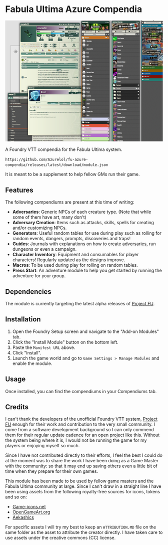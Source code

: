 # Fabula Ultima Azure Compendia

![Compendia Example](assets/art/compendia-example.png)

A Foundry VTT compendia for the Fabula Ultima system.

`https://github.com/Azurelol/fu-azure-compendia/releases/latest/download/module.json`

It is meant to be a supplement to help fellow GMs run their game.

## Features

The following compendiums are present at this time of writing:

- **Adversaries**: Generic NPCs of each creature type. (Note that while some of them have art, many don't)
- **Adversary Creation**: Items such as attacks, skills, spells for creating and/or customizing NPCs.
- **Generators**: Useful random tables for use during play such as rolling for random events, dangers, prompts, discoveries and traps!
- **Guides**: Journals with explanations on how to create adversaries, run dungeons or even a campaign.
- **Character Inventory**: Equipment and consumables for player characters! Regularly updated as the designs improve.
- **Macros**: To be used during play for rolling on random tables.
- **Press Start**: An adventure module to help you get started by running the adventure for your group.

## Dependencies

The module is currently targeting the latest alpha releases of [Project FU](https://github.com/League-of-Fabulous-Developers/FoundryVTT-Fabula-Ultima/releases).

## Installation

1. Open the Foundry Setup screen and navigate to the "Add-on Modules" tab.
2. Click the "Install Module" button on the bottom left.
3. Paste the `Manifest URL` above.
4. Click "Install".
5. Launch the game world and go to `Game Settings > Manage Modules` and enable the module.

## Usage

Once installed, you can find the compendiums in your Compendiums tab. 

## Credits

I can't thank the developers of the unofficial Foundry VTT system, [Project FU](https://github.com/League-of-Fabulous-Developers/FoundryVTT-Fabula-Ultima) enough for their work and contribution to the very small community. I come from a software development background so I can only commend them for their regular update cadence for an open project like this. Without the system being where it is, I would not be running the game for my players or enjoying myself so much.

Since I have not contributed directly to their efforts, I feel the best I could do at the moment was to share the work I have been doing as a Game Master with the community: so that it may end up saving others even a little bit of time when they prepare for their own games.

This module has been made to be used by fellow game masters and the Fabula Ultima community at large. Since I can't draw in a straight line I have been using assets from the following royalty-free sources for icons, tokens and so on:

- [Game-icons.net](https://game-icons.net/)
- [OpenGameArt.org](https://opengameart.org)
- [Aekashics](http://www.akashics.moe/)

For specific assets I will try my best to keep an `ATTRIBUTION.MD` file on the same folder as the asset to attribute the creator directly. I have taken care to use assets under the creative commons (CC) license.
